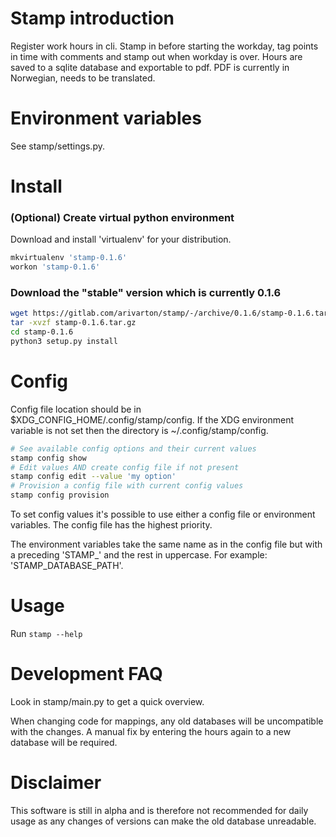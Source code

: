 # Stamp introduction
Register work hours in cli.
Stamp in before starting the workday, tag points in time with comments and stamp out when workday is over.
Hours are saved to a sqlite database and exportable to pdf.
PDF is currently in Norwegian, needs to be translated.


# Environment variables

See stamp/settings.py.


# Install
### (Optional) Create virtual python environment
Download and install 'virtualenv' for your distribution.

```bash
mkvirtualenv 'stamp-0.1.6'
workon 'stamp-0.1.6'
```

### Download the "stable" version which is currently 0.1.6

```bash
wget https://gitlab.com/arivarton/stamp/-/archive/0.1.6/stamp-0.1.6.tar.gz
tar -xvzf stamp-0.1.6.tar.gz
cd stamp-0.1.6
python3 setup.py install
```


# Config
Config file location should be in $XDG_CONFIG_HOME/.config/stamp/config. If the XDG environment variable is not set then the directory is ~/.config/stamp/config.

```bash
# See available config options and their current values 
stamp config show
# Edit values AND create config file if not present
stamp config edit --value 'my option'
# Provision a config file with current config values
stamp config provision
```

To set config values it's possible to use either a config file or environment variables.
The config file has the highest priority.

The environment variables take the same name as in the config file but with a preceding 'STAMP_' and the rest in uppercase. For example: 'STAMP_DATABASE_PATH'.


# Usage
Run `stamp --help`


# Development FAQ
Look in stamp/main.py to get a quick overview.

When changing code for mappings, any old databases will be uncompatible with the changes. 
A manual fix by entering the hours again to a new database will be required.


# Disclaimer
This software is still in alpha and is therefore not recommended for daily usage as any changes of versions can make the old database unreadable.
